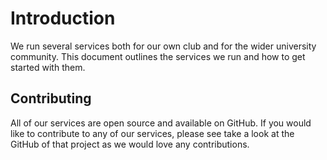 # Introduction

We run several services both for our own club and for the wider university community. This document outlines the services we run and how to get started with them.

## Contributing

All of our services are open source and available on GitHub. If you would like to contribute to any of our services, please see take a look at the GitHub of that project as we would love any contributions.
